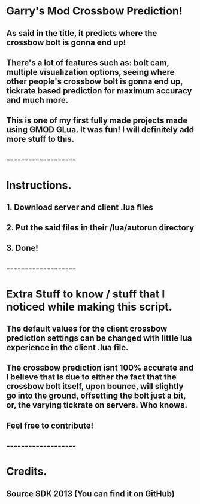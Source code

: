 # Garry's Mod Crossbow Prediction! 
## As said in the title, it predicts where the crossbow bolt is gonna end up!
## There's a lot of features such as: bolt cam, multiple visualization options, seeing where other people's crossbow bolt is gonna end up, **tickrate based prediction for maximum accuracy** and much more.
## This is one of my first fully made projects made using GMOD GLua. It was fun! I will definitely add more stuff to this.

## -------------------

# Instructions.
## 1. Download server and client .lua files
## 2. Put the said files in their /lua/autorun directory 
## 3. Done!

## -------------------

# Extra Stuff to know / stuff that I noticed while making this script.
## The default values for the client crossbow prediction settings can be changed with little lua experience in the client .lua file.
## The crossbow prediction isnt 100% accurate and I believe that is due to either the fact that the crossbow bolt itself, upon bounce, will slightly go into the ground, offsetting the bolt just a bit, or, the varying tickrate on servers. Who knows.
## Feel free to contribute!

## -------------------

# Credits.
## Source SDK 2013 (You can find it on GitHub)
